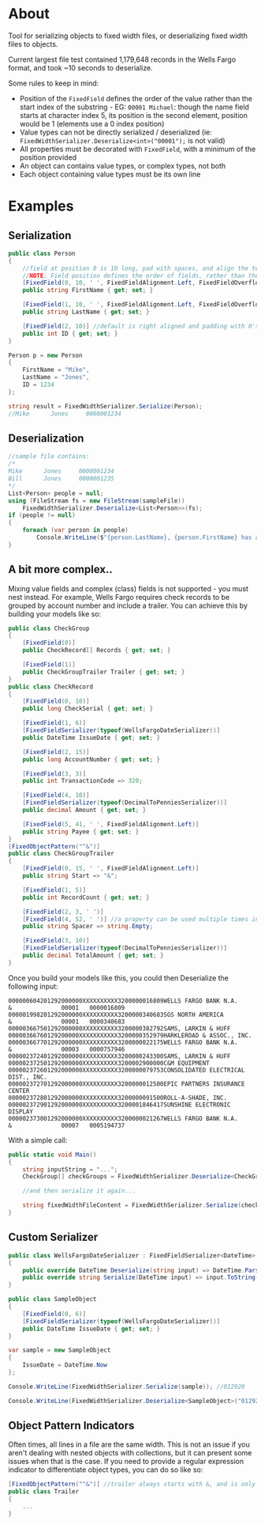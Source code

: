 # About

Tool for serializing objects to fixed width files, or deserializing fixed width files to objects.

Current largest file test contained 1,179,648 records in the Wells Fargo format, and took ~10 seconds to deserialize.

Some rules to keep in mind:

- Position of the `FixedField` defines the order of the value rather than the start index of the substring - EG: `00001 Michael`: though the name field starts at character index 5, its position is the second element, position would be 1 (elements use a 0 index position)
- Value types can not be directly serialized / deserialized (ie: `FixedWidthSerializer.Deserialize<int>("00001");` is not valid)
- All properties must be decorated with `FixedField`, with a minimum of the position provided
- An object can contains value types, or complex types, not both
- Each object containing value types must be its own line

# Examples

## Serialization

```csharp
public class Person
{
    //field at position 0 is 10 long, pad with spaces, and align the text to the left side of the field (Right is default)
    //NOTE: Field position defines the order of fields, rather than the index that the substring of the field starts at
    [FixedField(0, 10, ' ', FixedFieldAlignment.Left, FixedFieldOverflowMode.Truncate)] //align field to the left, and just truncate if their name is too long - their ID is the import bit!
    public string FirstName { get; set; }

    [FixedField(1, 10, ' ', FixedFieldAlignment.Left, FixedFieldOverflowMode.Truncate)]
    public string LastName { get; set; }

    [FixedField(2, 10)] //default is right aligned and padding with 0's
    public int ID { get; set; }
}

Person p = new Person
{
    FirstName = "Mike",
    LastName = "Jones",
    ID = 1234
};

string result = FixedWidthSerializer.Serialize(Person);
//Mike      Jones     0000001234
```

## Deserialization

```csharp
//sample file contains:
/*
Mike      Jones     0000001234
Bill      Jones     0000001235
*/
List<Person> people = null;
using (FileStream fs = new FileStream(sampleFile))
    FixedWidthSerializer.Deserialize<List<Person>>(fs);
if (people != null)
{
    foreach (var person in people)
        Console.WriteLine($"{person.LastName}, {person.FirstName} has an ID of {person.ID}");
}
```

## A bit more complex..

Mixing value fields and complex (class) fields is not supported - you must nest instead. For example, Wells Fargo requires check records to be grouped by account number and include a trailer. You can achieve this by building your models like so:

```csharp
public class CheckGroup
{
    [FixedField(0)]
    public CheckRecord[] Records { get; set; }

    [FixedField(1)]
    public CheckGroupTrailer Trailer { get; set; }
}
public class CheckRecord
{
    [FixedField(0, 10)]
    public long CheckSerial { get; set; }

    [FixedField(1, 6)]
    [FixedFieldSerializer(typeof(WellsFargoDateSerializer))]
    public DateTime IssueDate { get; set; }

    [FixedField(2, 15)]
    public long AccountNumber { get; set; }

    [FixedField(3, 3)]
    public int TransactionCode => 320;

    [FixedField(4, 10)]
    [FixedFieldSerializer(typeof(DecimalToPenniesSerializer))]
    public decimal Amount { get; set; }

    [FixedField(5, 41, ' ', FixedFieldAlignment.Left)]
    public string Payee { get; set; }
}
[FixedObjectPattern("^&")]
public class CheckGroupTrailer
{
    [FixedField(0, 15, ' ', FixedFieldAlignment.Left)]
    public string Start => "&";

    [FixedField(1, 5)]
    public int RecordCount { get; set; }

    [FixedField(2, 3, ' ')]
    [FixedField(4, 52, ' ')] //a property can be used multiple times in an object's string. Mostly useful for placeholder properties
    public string Spacer => string.Empty;

    [FixedField(3, 10)]
    [FixedFieldSerializer(typeof(DecimalToPenniesSerializer))]
    public decimal TotalAmount { get; set; }
}
```

Once you build your models like this, you could then Deserialize the following input:

```
000000604201292000000XXXXXXXXXX3200000016809WELLS FARGO BANK N.A.
&              00001   0000016809
000001998201292000000XXXXXXXXXX3200000340683SGS NORTH AMERICA
&              00001   0000340683
000003667501292000000XXXXXXXXXX3200000382792SAMS, LARKIN & HUFF
00000366760129200000XXXXXXXXXXX3200000352979HARKLEROAD & ASSOC., INC.
000003667701292000000XXXXXXXXXX3200000022175WELLS FARGO BANK N.A.
&              00003   0000757946
000002372401292000000XXXXXXXXXX3200000243300SAMS, LARKIN & HUFF
000002372501292000000XXXXXXXXXX3200002900000C&M EQUIPMENT
000002372601292000000XXXXXXXXXX3200000079753CONSOLIDATED ELECTRICAL DIST., INC.
000002372701292000000XXXXXXXXXX3200000012500EPIC PARTNERS INSURANCE CENTER
000002372801292000000XXXXXXXXXX3200000091500ROLL-A-SHADE, INC.
000002372901292000000XXXXXXXXXX3200001846417SUNSHINE ELECTRONIC DISPLAY
000002373001292000000XXXXXXXXXX3200000021267WELLS FARGO BANK N.A.
&              00007   0005194737
```

With a simple call:

```csharp
public static void Main()
{
    string inputString = "...";
    CheckGroup[] checkGroups = FixedWidthSerializer.Deserialize<CheckGroup[]>(inputString);

    //and then serialize it again...

    string fixedWidthFileContent = FixedWidthSerializer.Serialize(checkGroups);
}
```

## Custom Serializer

```csharp
public class WellsFargoDateSerializer : FixedFieldSerializer<DateTime>
{
    public override DateTime Deserialize(string input) => DateTime.ParseExact(input, "MMddyy", CultureInfo.InvariantCulture);
    public override string Serialize(DateTime input) => input.ToString("MMddyy");
}

public class SampleObject
{
    [FixedField(0, 6)]
    [FixedFieldSerializer(typeof(WellsFargoDateSerializer))]
    public DateTime IssueDate { get; set; }
}

var sample = new SampleObject
{
    IssueDate = DateTime.Now
};

Console.WriteLine(FixedWidthSerializer.Serialize(sample)); //012920

Console.WriteLine(FixedWidthSerializer.Deserialize<SampleObject>("012920").IssueDate); //1/29/2020 12:00:00 AM
```

## Object Pattern Indicators

Often times, all lines in a file are the same width. This is not an issue if you aren't dealing with nested objects with collections, but it can present some issues when that is the case.
If you need to provide a regular expression indicator to differentiate object types, you can do so like so:

```csharp
[FixedObjectPattern("^&")] //trailer always starts with &, and is only line type which does so.
public class Trailer
{
    ...
}
```